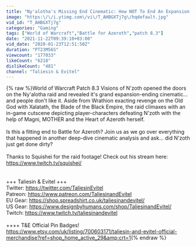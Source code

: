 ```yaml
---
title: "Ny'alotha's Missing End Cinematic: How NOT To End An Expansion & N'zoth's Trick | Cinematic Analysis"
image: "https:\/\/i.ytimg.com\/vi\/T_AHBGXTj7g\/hqdefault.jpg"
vid_id: "T_AHBGXTj7g"
categories: "Gaming"
tags: ["World of Warcraft","Battle for Azeroth","patch 8.3"]
date: "2021-11-22T09:39:10+03:00"
vid_date: "2020-01-23T12:51:50Z"
duration: "PT23M56S"
viewcount: "177033"
likeCount: "6218"
dislikeCount: "481"
channel: "Taliesin & Evitel"
---
```

{% raw %}World of Warcraft Patch 8.3 Visions of N'zoth opened the doors on the Ny'alotha raid and revealed it's grand expansion-ending cinematic... and people don't like it. Aside from Wrathion exacting revenge on the Old God with Xalatath, the Blade of the Black Empire, the raid climaxes with an in-game cutscene depicting player-characters defeating N'zoth with the help of Magni, MOTHER and the Heart of Azeroth herself.<br /><br />Is this a fitting end to Battle for Azeroth? Join us as we go over everything that happened in another deep-dive cinematic analysis and ask... did N'zoth just get done dirty?<br /><br />Thanks to Squishei for the raid footage! Check out his stream here:<br /><a rel="nofollow" target="blank" href="https://www.twitch.tv/squishei/">https://www.twitch.tv/squishei/</a><br /><br /><br />+++ Taliesin &amp; Evitel +++ <br />Twitter: <a rel="nofollow" target="blank" href="https://twitter.com/TaliesinEvitel">https://twitter.com/TaliesinEvitel</a> <br />Patreon: <a rel="nofollow" target="blank" href="https://www.patreon.com/TaliesinandEvitel">https://www.patreon.com/TaliesinandEvitel</a> <br />EU Gear: <a rel="nofollow" target="blank" href="https://shop.spreadshirt.co.uk/taliesinandevitel/">https://shop.spreadshirt.co.uk/taliesinandevitel/</a> <br />US Gear: <a rel="nofollow" target="blank" href="https://www.designbyhumans.com/shop/TaliesinandEvitel/">https://www.designbyhumans.com/shop/TaliesinandEvitel/</a> <br />Twitch: <a rel="nofollow" target="blank" href="https://www.twitch.tv/taliesinandevitel">https://www.twitch.tv/taliesinandevitel</a> <br /><br />++++ T&amp;E Official Pin Badges! <a rel="nofollow" target="blank" href="https://www.etsy.com/uk/listing/700603171/taliesin-and-evitel-official-merchandise?ref=shop_home_active_29&amp;crt=1">https://www.etsy.com/uk/listing/700603171/taliesin-and-evitel-official-merchandise?ref=shop_home_active_29&amp;crt=1</a>{% endraw %}
